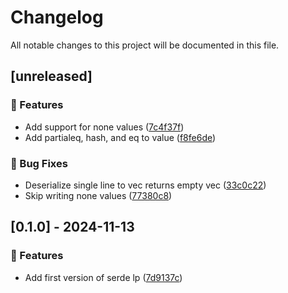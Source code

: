 # Changelog

All notable changes to this project will be documented in this file.

## [unreleased]

### 🚀 Features

- Add support for none values ([7c4f37f](https://github.com/sbr075/serde-influxlp/commit/7c4f37ff33e2059d26f4545dd94ede192c6abdec))
- Add partialeq, hash, and eq to value ([f8fe6de](https://github.com/sbr075/serde-influxlp/commit/f8fe6de3dc15e184f23e550ec6f38373764e9253))

### 🐛 Bug Fixes

- Deserialize single line to vec returns empty vec ([33c0c22](https://github.com/sbr075/serde-influxlp/commit/33c0c22a4cab5314eb0fef9a608ffec720ca965f))
- Skip writing none values ([77380c8](https://github.com/sbr075/serde-influxlp/commit/77380c8c1585066b5beadc3923b40bc9cd0104e4))

## [0.1.0] - 2024-11-13

### 🚀 Features

- Add first version of serde lp ([7d9137c](https://github.com/sbr075/serde-influxlp/commit/7d9137c314217e4eb92c1f8ab4ef66634a847d0c))

